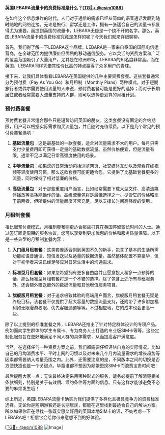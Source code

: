 **英国LEBARA流量卡的资费标准是什么？[[TG💪+ @esim1088](https://t.me/s/esim1088)]**

在如今这个信息爆炸的时代，人们对于通信的需求已经从简单的语音通话发展到随时随地的网络连接。无论是旅行、留学还是工作，拥有一张适合自己的流量卡都显得尤为重要。而提到英国的流量卡，LEBARA无疑是一个绕不开的名字。那么，英国LEBARA流量卡的资费标准究竟是怎样的呢？今天我们就来详细聊聊。

首先，我们得了解一下LEBARA这个品牌。LEBARA是一家来自泰国的国际电信运营商，在全球范围内提供廉价但优质的移动通信服务。它以灵活的资费方案和广泛的覆盖范围吸引了大量用户，尤其是在欧洲市场，LEBARA的知名度非常高。而在英国，LEBARA同样凭借其性价比高的特点赢得了众多用户的青睐。

接下来，让我们具体看看LEBARA在英国提供的几种主要资费套餐。这些套餐通常分为预付费（Pay As You Go）和月租制（Monthly Plans）两种模式。对于短期旅行者或偶尔需要使用流量的人来说，预付费套餐可能是更好的选择；而对于长期居住或者经常需要大流量支持的人群，则可以选择更划算的月租计划。

### 预付费套餐

预付费套餐非常适合那些只是短暂访问英国的朋友。这类套餐没有固定的合约期限，用户可以根据实际需求购买流量包，并且随时充值续费。以下是几个常见的预付费套餐选项：

1. **基础流量包**：这是最基础的一款套餐，适合对流量需求不大的用户。每月只需支付少量费用即可获得一定量的基础数据流量。虽然价格便宜，但是流量有限，通常不足以满足日常高强度使用的场景。

2. **中等流量包**：如果您的日常活动包括浏览网页、社交媒体互动以及观看在线视频等轻度使用习惯，那么这款套餐可能更适合您。它提供了比基础套餐更多的流量，同时保持了相对低廉的价格。

3. **高级流量包**：对于那些重度用户而言，比如经常需要下载大型文件、高清流媒体播放等高耗能操作的话，高级流量包将是最佳选择之一。尽管它的价格略高于前两者，但所提供的流量额度非常充足，足以支撑长时间高强度的使用。

### 月租制套餐

相比起预付费模式，月租制套餐则更适合那些打算在英国停留较长时间的人士。通过签订固定周期的服务协议，您可以享受到更加优惠的价格和服务质量保障。以下是一些典型的月租制套餐内容：

1. **入门级月租套餐**：这类套餐适合刚到英国不久的新手，包含了基本的生活所需功能如语音通话、短信发送以及适量的数据流量。虽然整体配置不算豪华，但对于初学者来说已经足够应对日常生活中的沟通需求。

2. **标准型月租套餐**：如果您希望拥有更多自由度并且愿意投入稍多一点预算的话，那么标准型月租套餐将是一个不错的选择。除了包含上述所有基础服务外，还会额外赠送额外的数据流量和其他增值服务项目。

3. **旗舰版月租套餐**：对于追求极致体验的高端用户而言，旗舰版月租套餐无疑是终极目标。该套餐不仅提供了超大容量的数据流量支持，还附带了许多附加福利如无限漫游权限、优先客服通道等等。不过相应地，它的成本也会更高一些。

除了以上提到的标准套餐之外，LEBARA还推出了针对特定群体设计的专项产品。例如面向学生群体的学生专属卡、专为商务人士打造的专业版SIM卡等等。这些定制化服务旨在更好地满足不同人群的具体需求，从而提高客户满意度。

当然，在选择任何一种资费方案之前，我们都需要仔细评估自身的实际情况。比如自己的月均消费水平、平时上网的习惯以及对未来几个月内流量需求的增长趋势等因素都需要纳入考量范围之内。此外，还需要注意的是，不同版本之间的切换是否方便快捷也是一个关键点。毕竟谁都不想因为频繁更换SIM卡而浪费宝贵时间吧！

最后提醒大家一点：无论最终决定采用哪种形式的服务，请务必提前了解清楚相关条款细则，特别是关于有效期、续约条件等方面的信息。只有这样才能够避免不必要的麻烦发生哦！

综上所述，英国LEBARA流量卡确实为我们提供了多样化且极具竞争力的资费标准选择。无论你是短期游客还是长期居民，都能在这里找到最适合自己的解决方案。所以如果你正在寻找一张既实惠又好用的英国本地SIM卡的话，不妨考虑一下LEBARA吧！相信它会给你带来意想不到的好体验。

[[TG💪+ @esim1088](https://t.me/s/esim1088) ![Image](https://i.postimg.cc/4NQfJmqS/Snipaste-2025-05-13-00-14-12.png)]